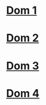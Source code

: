 # [Dom 1](./dom_1/)

# [Dom 2](https://github.com/Akshay-1201/DOM_assignments/tree/main/28th%20Jan%20JavaScript2.0(DOM%20Assignment)/DOM%20Assignments%202.0%20Batch%20copy/DOM%20Assignment%202.0%201%2C2%2C3/secondAssignmentImage#readme)

# [Dom 3](https://github.com/Akshay-1201/DOM_assignments/tree/main/28th%20Jan%20JavaScript2.0(DOM%20Assignment)/DOM%20Assignments%202.0%20Batch%20copy/DOM%20Assignment%202.0%201%2C2%2C3/thirdAssignmentImage)

# [Dom 4](https://github.com/Akshay-1201/DOM_assignments/blob/main/28th%20Jan%20JavaScript2.0(DOM%20Assignment)/DOM%20Assignments%202.0%20Batch%20copy/04_DOM%20Project/readme.md)